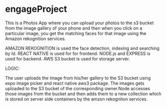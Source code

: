 # engageProject

This is a Photos App where you can upload your photos to the s3 bucket from the image gallery of your phone and then when you click on a particular image, you get the matching faces for that image using the Amazon rekognition services.

AMAZON REKOGNITION is used the face detection, indexing and searching by Id.
REACT NATIVE is used for for frontend.
NODE.js and EXPRESS is used for backend.
AWS S3 bucket is used for storage server.


LOGIC:

The user uploads the image from his/her gallery to the S3 bucket using expo image picker and react native aws3 package. The images gets uploaded to the S3 bucket of the corresponding owner.Node accesses those images from the bucket and then adds them to a new collection which is stored on server side containers by the amzon rekogniton services.


